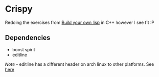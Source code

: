 # Crispy

Redoing the exercises from [Build your own lisp](http://buildyourownlisp.com/) in C++ however I see fit :P

## Dependencies

- boost spirit
- editline

_Note_ - editline has a different header on arch linux to other platforms.  See [here](http://buildyourownlisp.com/chapter4_interactive_prompt#compilation)

